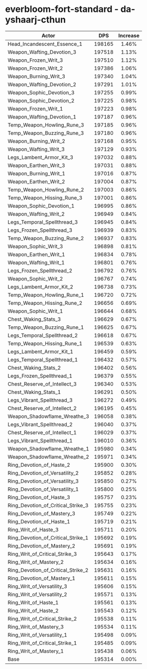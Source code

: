 # everbloom-fort-standard - da-yshaarj-cthun
| Actor | DPS | Increase |
|---|:---:|:---:|
|Head_Incandescent_Essence_1|198165|1.46%|
|Weapon_Wafting_Devotion_3|197518|1.13%|
|Weapon_Frozen_Writ_3|197510|1.12%|
|Weapon_Frozen_Writ_2|197386|1.06%|
|Weapon_Burning_Writ_3|197340|1.04%|
|Weapon_Wafting_Devotion_2|197291|1.01%|
|Weapon_Sophic_Devotion_3|197255|0.99%|
|Weapon_Sophic_Devotion_2|197225|0.98%|
|Weapon_Frozen_Writ_1|197223|0.98%|
|Weapon_Wafting_Devotion_1|197187|0.96%|
|Temp_Weapon_Howling_Rune_3|197185|0.96%|
|Temp_Weapon_Buzzing_Rune_3|197180|0.96%|
|Weapon_Burning_Writ_2|197168|0.95%|
|Weapon_Wafting_Writ_3|197129|0.93%|
|Legs_Lambent_Armor_Kit_3|197032|0.88%|
|Weapon_Earthen_Writ_3|197031|0.88%|
|Weapon_Burning_Writ_1|197016|0.87%|
|Weapon_Earthen_Writ_2|197004|0.87%|
|Temp_Weapon_Howling_Rune_2|197003|0.86%|
|Temp_Weapon_Hissing_Rune_3|197001|0.86%|
|Weapon_Sophic_Devotion_1|196995|0.86%|
|Weapon_Wafting_Writ_2|196949|0.84%|
|Legs_Temporal_Spellthread_3|196945|0.84%|
|Legs_Frozen_Spellthread_3|196939|0.83%|
|Temp_Weapon_Buzzing_Rune_2|196937|0.83%|
|Weapon_Sophic_Writ_3|196898|0.81%|
|Weapon_Earthen_Writ_1|196834|0.78%|
|Weapon_Wafting_Writ_1|196801|0.76%|
|Legs_Frozen_Spellthread_2|196792|0.76%|
|Weapon_Sophic_Writ_2|196767|0.74%|
|Legs_Lambent_Armor_Kit_2|196738|0.73%|
|Temp_Weapon_Howling_Rune_1|196720|0.72%|
|Temp_Weapon_Hissing_Rune_2|196656|0.69%|
|Weapon_Sophic_Writ_1|196644|0.68%|
|Chest_Waking_Stats_3|196629|0.67%|
|Temp_Weapon_Buzzing_Rune_1|196625|0.67%|
|Legs_Temporal_Spellthread_2|196618|0.67%|
|Temp_Weapon_Hissing_Rune_1|196539|0.63%|
|Legs_Lambent_Armor_Kit_1|196459|0.59%|
|Legs_Temporal_Spellthread_1|196432|0.57%|
|Chest_Waking_Stats_2|196402|0.56%|
|Legs_Frozen_Spellthread_1|196379|0.55%|
|Chest_Reserve_of_Intellect_3|196340|0.53%|
|Chest_Waking_Stats_1|196291|0.50%|
|Legs_Vibrant_Spellthread_3|196272|0.49%|
|Chest_Reserve_of_Intellect_2|196195|0.45%|
|Weapon_Shadowflame_Wreathe_3|196058|0.38%|
|Legs_Vibrant_Spellthread_2|196040|0.37%|
|Chest_Reserve_of_Intellect_1|196029|0.37%|
|Legs_Vibrant_Spellthread_1|196010|0.36%|
|Weapon_Shadowflame_Wreathe_1|195980|0.34%|
|Weapon_Shadowflame_Wreathe_2|195971|0.34%|
|Ring_Devotion_of_Haste_2|195900|0.30%|
|Ring_Devotion_of_Versatility_2|195852|0.28%|
|Ring_Devotion_of_Versatility_3|195850|0.27%|
|Ring_Devotion_of_Versatility_1|195800|0.25%|
|Ring_Devotion_of_Haste_3|195757|0.23%|
|Ring_Devotion_of_Critical_Strike_3|195755|0.23%|
|Ring_Devotion_of_Mastery_3|195749|0.22%|
|Ring_Devotion_of_Haste_1|195719|0.21%|
|Ring_Writ_of_Haste_3|195711|0.20%|
|Ring_Devotion_of_Critical_Strike_1|195692|0.19%|
|Ring_Devotion_of_Mastery_2|195691|0.19%|
|Ring_Writ_of_Critical_Strike_3|195643|0.17%|
|Ring_Writ_of_Mastery_2|195634|0.16%|
|Ring_Devotion_of_Critical_Strike_2|195631|0.16%|
|Ring_Devotion_of_Mastery_1|195611|0.15%|
|Ring_Writ_of_Versatility_3|195606|0.15%|
|Ring_Writ_of_Versatility_2|195571|0.13%|
|Ring_Writ_of_Haste_1|195561|0.13%|
|Ring_Writ_of_Haste_2|195543|0.12%|
|Ring_Writ_of_Critical_Strike_2|195538|0.11%|
|Ring_Writ_of_Mastery_3|195534|0.11%|
|Ring_Writ_of_Versatility_1|195498|0.09%|
|Ring_Writ_of_Critical_Strike_1|195485|0.09%|
|Ring_Writ_of_Mastery_1|195438|0.06%|
|Base|195314|0.00%|
